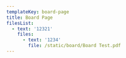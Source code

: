 ```yaml
---
templateKey: board-page
title: Board Page
filesList:
  - text: '12321'
    files:
      - text: '1234'
        file: /static/board/Board Test.pdf
---
```

